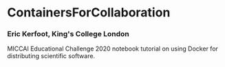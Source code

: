 # ContainersForCollaboration

### Eric Kerfoot, King's College London

MICCAI Educational Challenge 2020 notebook tutorial on using Docker for distributing scientific software.
